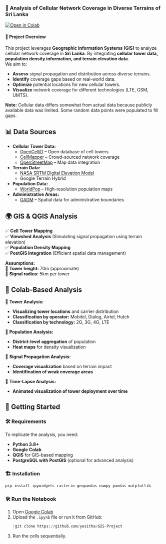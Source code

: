 ### 🌌 **Analysis of Cellular Network Coverage in Diverse Terrains of Sri Lanka**  

[![Open in Colab](https://colab.research.google.com/assets/colab-badge.svg)](https://colab.research.google.com/drive/1T-t7ZqpDwy6RX0L300ZD953qPVIcy4hY?usp=sharing)  
 

#### 📍 **Project Overview**
This project leverages **Geographic Information Systems (GIS)** to analyze cellular network coverage in **Sri Lanka**. By integrating **cellular tower data, population density information, and terrain elevation data**.<br>
We aim to:
- **Assess** signal propagation and distribution across diverse terrains.
- **Identify** coverage gaps based on real-world data.
- **Optimize** potential locations for new cellular towers.
- **Visualize** network coverage for different technologies (LTE, GSM, UMTS).

**Note:** Cellular data differs somewhat from actual data because publicly available data was limited. Some random data points were populated to fill gaps.



## 📊 **Data Sources**
- **Cellular Tower Data:**  
  - [OpenCelliD](https://opencellid.org/) – Open database of cell towers  
  - [CellMapper](https://www.cellmapper.net/) – Crowd-sourced network coverage  
  - [OpenStreetMap](https://wiki.openstreetmap.org/wiki/OpenStreetMap) – Map data integration  
- **Terrain Data:**  
  - [NASA SRTM Digital Elevation Model](https://developers.google.com/earth-engine/datasets/catalog/USGS_SRTMGL1_003)  
  - Google Terrain Hybrid  
- **Population Data:**  
  - [WorldPop](https://www.worldpop.org/) – High-resolution population maps  
- **Administrative Areas:**  
  - [GADM](https://gadm.org/data.html) – Spatial data for administrative boundaries  



## 🌍 **GIS & QGIS Analysis**
✅ **Cell Tower Mapping**  
✅ **Viewshed Analysis** (Simulating signal propagation using terrain elevation)  
✅ **Population Density Mapping**  
✅ **PostGIS Integration** (Efficient spatial data management)  

**Assumptions:**  
📱 **Tower height:** 70m (approximate)  
📶 **Signal radius:** 5km per tower  



## 🤖 **Colab-Based Analysis**
🔹 **Tower Analysis:**  
- **Visualizing tower locations** and carrier distribution  
- **Classification by operator:** Mobitel, Dialog, Airtel, Hutch  
- **Classification by technology:** 2G, 3G, 4G, LTE  

🔹 **Population Analysis:**  
- **District-level aggregation** of population  
- **Heat maps** for density visualization  

🔹 **Signal Propagation Analysis:**  
- **Coverage visualization** based on terrain impact  
- **Identification of weak coverage areas**  

🔹 **Time-Lapse Analysis:**  
- **Animated visualization of tower deployment over time**  



## 🚀 **Getting Started**
### 🛠️ **Requirements**
To replicate the analysis, you need:
- **Python 3.8+**
- **Google Colab**
- **QGIS** for GIS-based mapping
- **PostgreSQL with PostGIS** (optional for advanced analysis)

### 🏗 **Installation**
```bash
pip install ipywidgets rasterio geopandas numpy pandas matplotlib
```

### 🛠 **Run the Notebook**
1. Open [Google Colab](https://colab.research.google.com/)
2. Upload the `.ipynb` file or run it from GitHub:
   ```python
   !git clone https://github.com/yesitha/GIS-Project
   ```
3. Run the cells sequentially.

